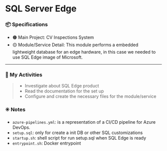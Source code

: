 # SQL Server Edge 

### :package: Specifications
- :orange_circle: Main Project: CV Inspections System
- :yellow_circle: Module/Service Detail: This module performs a embedded lightweight database for an edge hardware, in this case we needed to use SQL Edge image of Microsoft.

***

### :scroll: My Activities
> * Investigate about SQL Edge product
> * Read the documentation for the set up 
> * Configure and create the necessary files for the module/service  

### :eight_spoked_asterisk: Notes
- `azure-pipelines.yml`: is a representation of a CI/CD pipeline for Azure DevOps.
- `setup.sql`: only for create a init DB or other SQL customizations
- `startup.sh`: shell script for run setup.sql when SQL Edge is ready
- `entrypoint.sh`: Docker entrypoint


